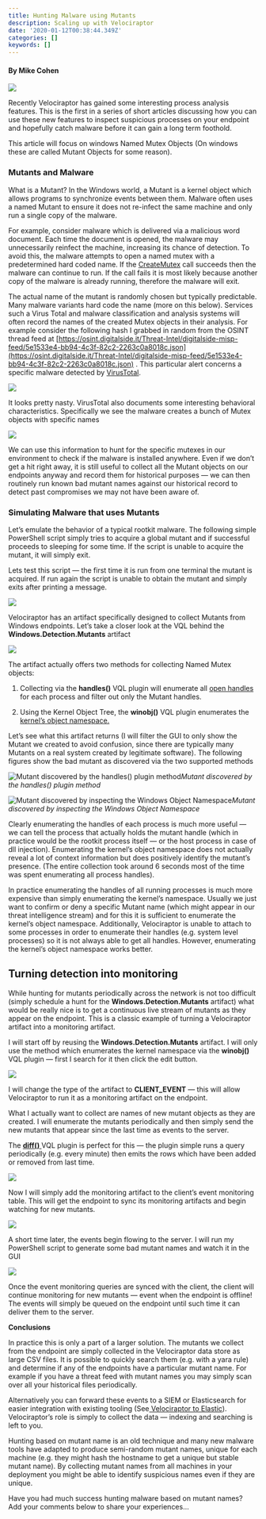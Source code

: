 ```yaml
---
title: Hunting Malware using Mutants
description: Scaling up with Velociraptor
date: '2020-01-12T00:38:44.349Z'
categories: []
keywords: []
---
```


#### By Mike Cohen

![](../../img/0_VnKhzd08IqjE54X.jpg)

Recently Velociraptor has gained some interesting process analysis features. This is the first in a series of short articles discussing how you can use these new features to inspect suspicious processes on your endpoint and hopefully catch malware before it can gain a long term foothold.

This article will focus on windows Named Mutex Objects (On windows these are called Mutant Objects for some reason).

### Mutants and Malware

What is a Mutant? In the Windows world, a Mutant is a kernel object which allows programs to synchronize events between them. Malware often uses a named Mutant to ensure it does not re-infect the same machine and only run a single copy of the malware.

For example, consider malware which is delivered via a malicious word document. Each time the document is opened, the malware may unnecessarily reinfect the machine, increasing its chance of detection. To avoid this, the malware attempts to open a named mutex with a predetermined hard coded name. If the [CreateMutex](https://docs.microsoft.com/en-us/windows/win32/api/synchapi/nf-synchapi-createmutexa) call succeeds then the malware can continue to run. If the call fails it is most likely because another copy of the malware is already running, therefore the malware will exit.

The actual name of the mutant is randomly chosen but typically predictable. Many malware variants hard code the name (more on this below). Services such a Virus Total and malware classification and analysis systems will often record the names of the created Mutex objects in their analysis. For example consider the following hash I grabbed in random from the OSINT thread feed at [https://osint.digitalside.it/Threat-Intel/digitalside-misp-feed/5e1533e4-bb94-4c3f-82c2-2263c0a8018c.json](https://osint.digitalside.it/Threat-Intel/digitalside-misp-feed/5e1533e4-bb94-4c3f-82c2-2263c0a8018c.json) . This particular alert concerns a specific malware detected by [VirusTotal](https://www.virustotal.com/gui/file/6b78ad1d871efaf95ef0f48ac62bc00b948ea80f96ee21b4d29dbd76a0a10ee0/detection).

![](../../img/1xcKqFOcYn6PWqa-3WSc5hw.png)

It looks pretty nasty. VirusTotal also documents some interesting behavioral characteristics. Specifically we see the malware creates a bunch of Mutex objects with specific names

![](../../img/1qS7_iGW3UwaFxVKPAEgu8A.png)

We can use this information to hunt for the specific mutexes in our environment to check if the malware is installed anywhere. Even if we don’t get a hit right away, it is still useful to collect all the Mutant objects on our endpoints anyway and record them for historical purposes — we can then routinely run known bad mutant names against our historical record to detect past compromises we may not have been aware of.

### Simulating Malware that uses Mutants

Let’s emulate the behavior of a typical rootkit malware. The following simple PowerShell script simply tries to acquire a global mutant and if successful proceeds to sleeping for some time. If the script is unable to acquire the mutant, it will simply exit.

<script src="https://gist.github.com/scudette/1136b419fc15b08b971b5f94458e20f6.js"></script>

Lets test this script — the first time it is run from one terminal the mutant is acquired. If run again the script is unable to obtain the mutant and simply exits after printing a message.

![](../../img/1QjSyPyxu3v6dOwZ460howg.png)

Velociraptor has an artifact specifically designed to collect Mutants from Windows endpoints. Let’s take a closer look at the VQL behind the **Windows.Detection.Mutants** artifact

![](../../img/15-jpdsPauFv5wVBdMMiJRg.png)

The artifact actually offers two methods for collecting Named Mutex objects:

1. Collecting via the **handles()** VQL plugin will enumerate all [open handles](https://docs.microsoft.com/en-us/windows/win32/sysinfo/kernel-objects) for each process and filter out only the Mutant handles.

1. Using the Kernel Object Tree, the **winobj()** VQL plugin enumerates the [kernel’s object namespace.](https://docs.microsoft.com/en-us/windows/win32/sync/object-namespaces)

Let’s see what this artifact returns (I will filter the GUI to only show the Mutant we created to avoid confusion, since there are typically many Mutants on a real system created by legitimate software). The following figures show the bad mutant as discovered via the two supported methods

![Mutant discovered by the handles() plugin method](../../img/1v6c84PV3lD_77ICQDfuBgA.png)*Mutant discovered by the handles() plugin method*

![Mutant discovered by inspecting the Windows Object Namespace](../../img/1sU6LWAc-Qv4yC7knzPcXnw.png)*Mutant discovered by inspecting the Windows Object Namespace*

Clearly enumerating the handles of each process is much more useful — we can tell the process that actually holds the mutant handle (which in practice would be the rootkit process itself — or the host process in case of dll injection). Enumerating the kernel’s object namespace does not actually reveal a lot of context information but does positively identify the mutant’s presence. (The entire collection took around 6 seconds most of the time was spent enumerating all process handles).

In practice enumerating the handles of all running processes is much more expensive than simply enumerating the kernel’s namespace. Usually we just want to confirm or deny a specific Mutant name (which might appear in our threat intelligence stream) and for this it is sufficient to enumerate the kernel’s object namespace. Additionally, Velociraptor is unable to attach to some processes in order to enumerate their handles (e.g. system level processes) so it is not always able to get all handles. However, enumerating the kernel’s object namespace works better.

## **Turning detection into monitoring**

While hunting for mutants periodically across the network is not too difficult (simply schedule a hunt for the **Windows.Detection.Mutants** artifact) what would be really nice is to get a continuous live stream of mutants as they appear on the endpoint. This is a classic example of turning a Velociraptor artifact into a monitoring artifact.

I will start off by reusing the **Windows.Detection.Mutants** artifact. I will only use the method which enumerates the kernel namespace via the **winobj()** VQL plugin — first I search for it then click the edit button.

![](../../img/12CL6_OlHYcn6SBuuD1JwIQ.png)

I will change the type of the artifact to **CLIENT_EVENT** — this will allow Velociraptor to run it as a monitoring artifact on the endpoint.

What I actually want to collect are names of new mutant objects as they are created. I will enumerate the mutants periodically and then simply send the new mutants that appear since the last time as events to the server.

The [**diff()** ](https://www.velocidex.com/docs/vql_reference/event/)VQL plugin is perfect for this — the plugin simple runs a query periodically (e.g. every minute) then emits the rows which have been added or removed from last time.

![](../../img/11LTau_Ip_MRc6-ppQbXm9Q.png)

Now I will simply add the monitoring artifact to the client’s event monitoring table. This will get the endpoint to sync its monitoring artifacts and begin watching for new mutants.

![](../../img/1brhdj2MIDJyb6FV4TgT9uw.png)

A short time later, the events begin flowing to the server. I will run my PowerShell script to generate some bad mutant names and watch it in the GUI

![](../../img/1qu-OoE-SWwrQhMptI-rGmQ.png)

Once the event monitoring queries are synced with the client, the client will continue monitoring for new mutants — event when the endpoint is offline! The events will simply be queued on the endpoint until such time it can deliver them to the server.

**Conclusions**

In practice this is only a part of a larger solution. The mutants we collect from the endpoint are simply collected in the Velociraptor data store as large CSV files. It is possible to quickly search them (e.g. with a yara rule) and determine if any of the endpoints have a particular mutant name. For example if you have a threat feed with mutant names you may simply scan over all your historical files periodically.

Alternatively you can forward these events to a SIEM or Elasticsearch for easier integration with existing tooling (See[ Velociraptor to Elastic](https://medium.com/velociraptor-ir/velociraptor-to-elasticsearch-3a9fc02c6568?source=friends_link&sk=033f359180bf97b2b1f48a021ad3f0c5)). Velociraptor’s role is simply to collect the data — indexing and searching is left to you.

Hunting based on mutant name is an old technique and many new malware tools have adapted to produce semi-random mutant names, unique for each machine (e.g. they might hash the hostname to get a unique but stable mutant name). By collecting mutant names from all machines in your deployment you might be able to identify suspicious names even if they are unique.

Have you had much success hunting malware based on mutant names? Add your comments below to share your experiences…
